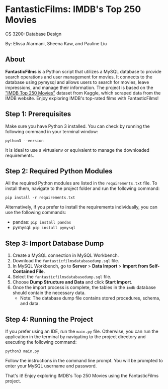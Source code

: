 # FantasticFilms: IMDB's Top 250 Movies
CS 3200: Database Design

By: Elissa Alarmani, Sheena Kaw, and Pauline Liu
## About
**FantasticFilms** is a Python script that utilizes a MySQL database to provide search operations and user management for movies. It connects to the database using pymysql and allows users to search for movies, leave impressions, and manage their information. The project is based on the ["IMDB Top 250 Movies"](https://www.kaggle.com/datasets/karkavelrajaj/imdb-top-250-movies) dataset from Kaggle, which scraped data from the IMDB website. Enjoy exploring IMDB's top-rated films with FantasticFilms!

## Step 1: Prerequisites
Make sure you have Python 3 installed. You can check by running the following command in your terminal window:

``` python3 --version ```

It is ideal to use a virtualenv or equivalent to manage the downloaded requirements.


## Step 2: Required Python Modules
All the required Python modules are listed in the `requirements.txt` file. To install them, navigate to the project folder and run the following command:

``` pip install -r requirements.txt ```

Alternatively, if you prefer to install the requirements individually, you can use the following commands:
- pandas: ```pip install pandas```
- pymysql: ```pip install pymysql```

## Step 3: Import Database Dump
1. Create a MySQL connection in MySQL Workbench.
2. Download the `fantasticfilmsdatabasedump.sql` file.
3. In MySQL Workbench, go to **Server** > **Data Import** > **Import from Self-Contained File**.
4. Select the `fantasticfilmsdatabasedump.sql` file.
5. Choose **Dump Structure and Data** and click **Start Import**.
6. Once the import process is complete, the tables in the `imdb` database should contain the necessary data.
   - Note: The database dump file contains stored procedures, schema, and data.

## Step 4: Running the Project
If you prefer using an IDE, run the `main.py` file. Otherwise, you can run the application in the terminal by navigating to the project directory and executing the following command:

```python3 main.py```


Follow the instructions in the command line prompt. You will be prompted to enter your MySQL username and password.

That's it! Enjoy exploring IMDB's Top 250 Movies using the FantasticFilms project.



